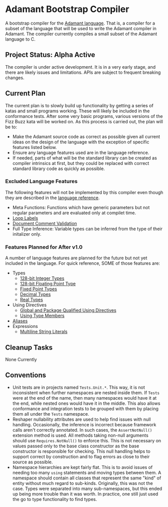 # Adamant Bootstrap Compiler

A bootstrap compiler for the [Adamant language](http://adamant-lang.org).  That is, a compiler for a subset of the language that will be used to write the Adamant compiler in Adamant. The compiler currently compiles a small subset of the Adamant language to C.

## Project Status: Alpha Active

The compiler is under active development. It is in a very early stage, and there are likely issues and limitations. APIs are subject to frequent breaking changes.

## Current Plan

The current plan is to slowly build up functionality by getting a series of katas and small programs working. These will likely be included in the conformance tests. After some very basic programs, various versions of the Fizz Buzz kata will be worked on. As this process is carried out, the plan will be to:

* Make the Adamant source code as correct as possible given all current ideas on the design of the language with the exception of specific features listed below.
* Ensure any language features used are in the language reference.
* If needed, parts of what will be the standard library can be created as compiler intrinsics at first, but they could be replaced with correct standard library code as quickly as possible.

### Excluded Language Features

The following features will not be implemented by this compiler even though they are described in the [language reference](https://github.com/adamant/adamant.language.reference/blob/master/src/book.md).

* Meta Functions: Functions which have generic parameters but not regular parameters and are evaluated only at compilet time.
* [Loop Labels](https://github.com/adamant/adamant.language.reference/blob/master/src/loop-expressions.md#loop-labels)
* [Document Comment Validation](https://github.com/adamant/adamant.language.reference/blob/master/src/documentation-comments.md#supported-markdown)
* Full Type Inference: Variable types can be inferred from the type of their initalizer only.

### Features Planned for After v1.0

A number of language features are planned for the future but not yet included in the language. For quick reference, SOME of those features are:

* Types
  * [128-bit Integer Types](https://github.com/adamant/adamant.language.reference/blob/master/src/planned-features.md#128-bit-integer-types)
  * [128-bit Floating Point Type](https://github.com/adamant/adamant.language.reference/blob/master/src/planned-features.md#128-bit-floating-point-type)
  * [Fixed Point Types](https://github.com/adamant/adamant.language.reference/blob/master/src/planned-features.md#fixed-point-types)
  * [Decimal Types](https://github.com/adamant/adamant.language.reference/blob/master/src/planned-features.md#decimal-types)
  * [Real Types](https://github.com/adamant/adamant.language.reference/blob/master/src/planned-features.md#real-types)
* Using Directives
  * [Global and Package Qualified Using Directives](https://github.com/adamant/adamant.language.reference/blob/master/src/planned-features.md#global-and-package-qualified-using-directives)
  * [Using Type Members](https://github.com/adamant/adamant.language.reference/blob/master/src/planned-features.md#using-type-members)
* [Aliases](https://github.com/adamant/adamant.language.reference/blob/master/src/planned-features.md#aliases)
* Expressions
  * [Multiline String Literals](https://github.com/adamant/adamant.language.reference/blob/master/src/planned-features.md#multiline-string-literals)

## Cleanup Tasks

None Currently

## Conventions

* Unit tests are in projects named `Tests.Unit.*`. This way, it is not inconsistent when further namespaces are nested inside them. If `Tests` were at the end of the name, then many namespaces would have it at the end, while nested ones would have it in the middle. This also allows conformance and integration tests to be grouped with them by placing them all under the `Tests` namespace.
* Reshaper nullability attributes are used to help find issues with null handling. Occasionally, the inference is incorrect because framework calls aren't correctly annotated. In such cases, the `AssertNotNull()` extension method is used. All methods taking non-null arguments should use `Requires.NotNull()` to enforce this. This is not necessary on values passed only to the base class constructor as the base constructor is responsible for checking. This null handling helps to support correct by construction and to flag errors as close to their source as possible.
* Namespace hierarchies are kept fairly flat. This is to avoid issues of needing too many `using` statements and moving types between them. A namespace should contain all classes that represent the same "kind" of entity without much regard to sub-kinds. Originally, this was not the case. Types were separated into many sub-namespaces, but this ended up being more trouble than it was worth. In practice, one still just used the go to type functionality to find types.
